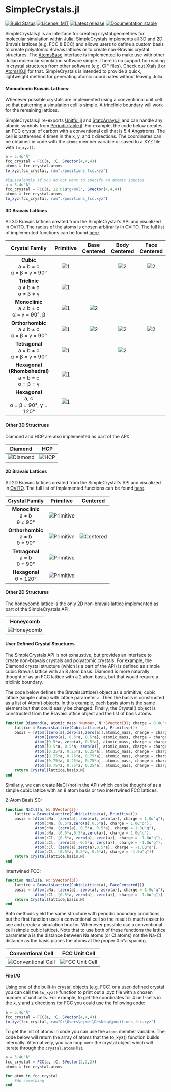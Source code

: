 # SimpleCrystals.jl

[![Build Status](https://ci.appveyor.com/api/projects/status/kd016pcm9epk1xk9?svg=true)](https://ci.appveyor.com/project/ejmeitz/simplecrystals-jl)
[![License: MIT](https://img.shields.io/badge/License-MIT-green.svg)](https://opensource.org/licenses/MIT)
[![Latest release](https://img.shields.io/github/release/ejmeitz/SimpleCrystals.jl.svg)](https://github.com/ejmeitz/SimpleCrystals.jl/releases/latest)
[![Documentation stable](https://img.shields.io/badge/docs-stable-blue.svg)](https://ejmeitz.github.io/SimpleCrystals.jl/stable/)

 SimpleCrystals.jl is an interface for creating crystal geometries for molecular simulation within Julia. SimpleCrystals implements all 3D and 2D Bravais lattices (e.g. FCC & BCC) and allows users to define a custom basis to create polyatomic Bravais lattices or to create non-Bravais crystal structures. The [AtomsBase](https://github.com/JuliaMolSim/AtomsBase.jl) interface is implemented to make use with other Julian molecular simulation software simple. There is no support for reading in crystal structures from other software (e.g. CIF files). Check out [Xtals.jl](https://github.com/SimonEnsemble/Xtals.jl) or [AtomsIO.jl](https://github.com/mfherbst/AtomsIO.jl) for that. SimpleCrystals is intended to provide a quick, lightweight method for generating atomic coordinates without leaving Julia.



#### Monoatomic Bravais Lattices:
Whenever possible crystals are implemented using a conventional unit cell so that patterning a simulation cell is simple. A trinclinic boundary will work for the remaining lattices.

 SimpleCrystals.jl re-exports [Unitful.jl](https://painterqubits.github.io/Unitful.jl/stable/) and [StatcArrays.jl](https://github.com/JuliaArrays/StaticArrays.jl) and can handle any atomic symbols from [PeriodicTable.jl](https://github.com/JuliaPhysics/PeriodicTable.jl). For example, the code below creates an FCC crystal of carbon with a conventional cell that is 5.4 Angstroms. The cell is patterened 4 times in the x, y, and z directions. The coordinates can be obtained in code with the `atoms` member variable or saved to a XYZ file with `to_xyz()`.

```julia
a = 5.4u"Å"
fcc_crystal = FCC(a, :C, SVector(4,4,4))
atoms = fcc_crystal.atoms
to_xyz(fcc_crystal, raw"./positions_fcc.xyz")

#Equivalently if you do not want to specify an atomic species
a = 5.4u"Å"
fcc_crystal = FCC(a, 12.01u"g/mol", SVector(4,4,4))
atoms = fcc_crystal.atoms
to_xyz(fcc_crystal, raw"./positions_fcc.xyz")
```

#### 3D Bravais Lattices
All 3D Bravais lattices created from the SimpleCrystal's API and visualized in [OVITO](https://ovito.org/). The radius of the atoms is chosen arbitrarily in OVITO.
The full list of implemented functions can be found [here](https://github.com/ejmeitz/SimpleCrystals.jl/blob/main/src/bravais/3D_bravais.jl). 

| Crystal Family | Primitive | Base Centered | Body Centered | Face Centered |
|     :---:      |   :---:   |     :---:     |     :---:     |     :---:     |
| **Cubic**<br>a = b = c<br>α = β = γ = 90° | ![1](https://github.com/ejmeitz/SimpleCrystals.jl/raw/main/assets/SC.png) |  | ![2](https://github.com/ejmeitz/SimpleCrystals.jl/raw/main/assets/BCC.png) | ![2](https://github.com/ejmeitz/SimpleCrystals.jl/raw/main/assets/FCC.png) |
| **Triclinic**<br>a ≠ b ≠ c<br>α ≠ β ≠ γ | ![1](https://github.com/ejmeitz/SimpleCrystals.jl/raw/main/assets/triclinic.png) |  |  |  |
| **Monoclinic**<br>a ≠ b ≠ c<br>α = γ = 90°, β | ![1](https://github.com/ejmeitz/SimpleCrystals.jl/raw/main/assets/monoclinic.png) | ![2](https://github.com/ejmeitz/SimpleCrystals.jl/raw/main/assets/mono_base_centered.png) |  |  |
| **Orthorhombic**<br>a ≠ b ≠ c<br>α = β = γ = 90° | ![1](https://github.com/ejmeitz/SimpleCrystals.jl/raw/main/assets/ortho.png) | ![2](https://github.com/ejmeitz/SimpleCrystals.jl/raw/main/assets/ortho_base.png) | ![2](https://github.com/ejmeitz/SimpleCrystals.jl/raw/main/assets/ortho_body.png) | ![2](https://github.com/ejmeitz/SimpleCrystals.jl/raw/main/assets/ortho_fcc.png) |
| **Tetragonal**<br>a = b ≠ c<br>α = β = γ = 90° | ![1](https://github.com/ejmeitz/SimpleCrystals.jl/raw/main/assets/tetragonal.png) |  | ![2](https://github.com/ejmeitz/SimpleCrystals.jl/raw/main/assets/tetragonal_body.png) |  |
| **Hexagonal (Rhombohedral)**<br>a = b = c<br>α = β = γ | ![1](https://github.com/ejmeitz/SimpleCrystals.jl/raw/main/assets/rhomb.png) |  |  |  |
| **Hexagonal**<br>a, c<br>α = β = 90°, γ = 120° | ![1](https://github.com/ejmeitz/SimpleCrystals.jl/raw/main/assets/hex_3d.png) |  |  |  |






<!-- <table>
    <tr>
        <th>Crystal Family</th>
        <th align="center">Primitive</th>
        <th align="center">Base Centered</th>
        <th align="center">Body Centered</th>
        <th align="center">Face Centered</th>
    </tr>
    <tr>
        <td align="center"><strong>Cubic</strong><br>a = b = c<br>&alpha; = &beta; = &gamma; = 90&#176</td>
        <td align="center"> <img src="https://github.com/ejmeitz/SimpleCrystals.jl/raw/main/assets/SC.png" alt="1" width = 160px height = 120px> </td>
        <td align="center"></td>
        <td align="center"> <img src="https://github.com/ejmeitz/SimpleCrystals.jl/raw/main/assets/BCC.png" alt="2" width = 160px height = 120px> </td>
        <td align="center"> <img src="https://github.com/ejmeitz/SimpleCrystals.jl/raw/main/assets/FCC.png" alt="2" width = 160px height = 120px> </td>
    </tr>
    <tr>
        <td align="center"><strong>Triclinic</strong><br>a &#8800; b &#8800; c<br>&alpha; &#8800; &beta; &#8800; &gamma;</td>
        <td align="center"> <img src="https://github.com/ejmeitz/SimpleCrystals.jl/raw/main/assets/triclinic.png" alt="1" width = 160px height = 120px> </td>
        <td align="center"></td>
        <td align="center"></td>
        <td align="center"></td>
    </tr>
    <tr>
        <td align="center"><strong>Monoclinic</strong><br>a &#8800; b &#8800; c<br>&alpha; = &gamma; = 90&#176, &beta;</td>
        <td align="center"> <img src="https://github.com/ejmeitz/SimpleCrystals.jl/raw/main/assets/monoclinic.png" alt="1" width = 160px height = 120px> </td>
        <td align="center"> <img src="https://github.com/ejmeitz/SimpleCrystals.jl/raw/main/assets/mono_base_centered.png" alt="2" width = 160px height = 120px> </td>
        <td align="center"></td>
        <td align="center"></td>
    </tr>
    <tr>
        <td align="center"><strong>Orthorhombic</strong><br>a &#8800; b &#8800; c<br>&alpha; = &beta; = &gamma; = 90&#176</td>
        <td align="center"> <img src="https://github.com/ejmeitz/SimpleCrystals.jl/raw/main/assets/ortho.png" alt="1" width = 160px height = 120px> </td>
        <td align="center"> <img src="https://github.com/ejmeitz/SimpleCrystals.jl/raw/main/assets/ortho_base.png" alt="2" width = 160px height = 120px> </td>
        <td align="center"> <img src="https://github.com/ejmeitz/SimpleCrystals.jl/raw/main/assets/ortho_body.png" alt="2" width = 160px height = 120px> </td>
        <td align="center"> <img src="https://github.com/ejmeitz/SimpleCrystals.jl/raw/main/assets/ortho_fcc.png" alt="2" width = 160px height = 120px> </td>
    </tr>
    <tr>
        <td align="center"><strong>Tetragonal</strong><br>a = b &#8800; c<br> &alpha; = &beta; = &gamma; = 90&#176</td>
        <td align="center"> <img src="https://github.com/ejmeitz/SimpleCrystals.jl/raw/main/assets/tetragonal.png" alt="1" width = 160px height = 120px> </td>
        <td align="center"></td>
        <td align="center"> <img src="https://github.com/ejmeitz/SimpleCrystals.jl/raw/main/assets/tetragonal_body.png" alt="2" width = 160px height = 120px> </td>
        <td align="center"></td>
    </tr>
    <tr>
        <td align="center"><strong>Hexagonal (Rhombohedral)</strong><br>a = b = c<br>&alpha; = &beta; = &gamma;</td>
        <td align="center"> <img src="https://github.com/ejmeitz/SimpleCrystals.jl/raw/main/assets/rhomb.png" alt="1" width = 160px height = 120px> </td>
        <td align="center"></td>
        <td align="center"></td>
        <td align="center"></td>
    </tr>
    <tr>
        <td align="center"><strong>Hexagonal</strong><br>a, c<br>&alpha; = &beta; = 90&#176, &gamma; = 120&#176</td>
        <td align="center"> <img src="https://github.com/ejmeitz/SimpleCrystals.jl/raw/main/assets/hex_3d.png" alt="1" width = 160px height = 120px> </td>
        <td align="center"></td>
        <td align="center"></td>
        <td align="center"></td>
    </tr>

</table> -->

#### Other 3D Structrues
Diamond and HCP are also implemented as part of the API: 

| Diamond | HCP |
|:-------:|:---:|
| ![Diamond](https://github.com/ejmeitz/SimpleCrystals.jl/raw/main/assets/diamond.png) | ![HCP](https://github.com/ejmeitz/SimpleCrystals.jl/raw/main/assets/HCP.png) |


<!-- <table>
    <tr>
        <td align="center">Diamond</td>
        <td align="center">HCP</td>
    </tr>
    <tr>
        <td align="center"> <img src="https://github.com/ejmeitz/SimpleCrystals.jl/raw/main/assets/diamond.png" alt="2" width = 160px height = 120px> </td>
        <td align="center"> <img src="https://github.com/ejmeitz/SimpleCrystals.jl/raw/main/assets/HCP.png" alt="2" width = 160px height = 120px> </td>
    </tr>
</table> -->


#### 2D Bravais Lattices
All 2D Bravais lattices created from the SimpleCrystal's API and visualized in [OVITO](https://ovito.org/).
The full list of implemented functions can be found [here](https://github.com/ejmeitz/SimpleCrystals.jl/blob/main/src/bravais/2D_bravais.jl). 

| Crystal Family | Primitive | Centered |
|:--------------:|:---------:|:--------:|
| **Monoclinic**<br>a ≠ b<br>θ ≠ 90° | ![Primitive](https://github.com/ejmeitz/SimpleCrystals.jl/raw/main/assets/oblique.png) |  |
| **Orthorhombic**<br>a ≠ b<br>θ = 90° | ![Primitive](https://github.com/ejmeitz/SimpleCrystals.jl/raw/main/assets/rect.png) | ![Centered](https://github.com/ejmeitz/SimpleCrystals.jl/raw/main/assets/rect_centered.png) |
| **Tetragonal**<br>a = b<br>θ = 90° | ![Primitive](https://github.com/ejmeitz/SimpleCrystals.jl/raw/main/assets/square.png) |  |
| **Hexagonal**<br>θ = 120° | ![Primitive](https://github.com/ejmeitz/SimpleCrystals.jl/raw/main/assets/hex_2d.png) |  |

<!-- 
<table>
    <tr>
        <th>Crystal Family</th>
        <th align="center">Primitive</th>
        <th align="center">Centered</th>
    </tr>
    <tr>
        <td><strong>Monoclinic</strong><br>a &#8800; b<br>&theta; &#8800; 90&#176</td>
        <td align="center"> <img src="https://github.com/ejmeitz/SimpleCrystals.jl/raw/main/assets/oblique.png" alt="1" width = 160px height = 120px> </td>
        <td align="center"></td>
    </tr>
    <tr>
        <td><strong>Orthorhombic</strong><br>a &#8800; b<br>&theta; = 90&#176</td>
        <td align="center"> <img src="https://github.com/ejmeitz/SimpleCrystals.jl/raw/main/assets/rect.png" alt="1" width = 160px height = 120px> </td>
        <td align="center"> <img src="https://github.com/ejmeitz/SimpleCrystals.jl/raw/main/assets/rect_centered.png" alt="2" width = 160px height = 120px> </td>
    </tr>
    <tr>
        <td><strong>Tetragonal</strong><br>a = b<br>&theta; = 90&#176</td>
        <td align="center"> <img src="https://github.com/ejmeitz/SimpleCrystals.jl/raw/main/assets/square.png" alt="1" width = 160px height = 120px> </td>
        <td align="center"></td>
    </tr>
    <tr>
        <td><strong>Hexagonal</strong><br>&theta; = 120&#176</td>
        <td align="center"> <img src="https://github.com/ejmeitz/SimpleCrystals.jl/raw/main/assets/hex_2d.png" alt="1" width = 160px height = 120px> </td>
        <td align="center"></td>
    </tr>

</table> -->


#### Other 2D Structures
The honeycomb lattice is the only 2D non-bravais lattice implemented as part of the SimpleCrystals API.

| Honeycomb |
|:---------:|
| ![Honeycomb](https://github.com/ejmeitz/SimpleCrystals.jl/raw/main/assets/honeycomb.png) |


<!-- <table>
    <th align="center">Honeycomb</th>
    <tr>
        <td align="center"> <img src="https://github.com/ejmeitz/SimpleCrystals.jl/raw/main/assets/honeycomb.png" alt="1" width = 160px height = 120px> </td>
    </tr>
</table> -->


#### User Defined Crystal Structures
The SimpleCrystals API is not exhaustive, but provides an interface to create non-bravais crystals and polyatomic crystals. For example, the Diamond crystal structure (which is a part of the API) is defined as simple cubic Bravais lattice with an 8 atom basis. Diamond is more naturally thought of as an FCC lattice with a 2 atom basis, but that would require a triclinic boundary.

The code below defines the BravaisLattice() object as a primitive, cubic lattice (simple cubic) with lattice parameter `a`. Then the basis is constructed as a list of Atom() objects. In this example, each basis atom is the same element but that could easily be changed. Finally, the Crystal() object is constructed from the BravaisLattice object and the list of basis atoms.

```julia
function Diamond(a, atomic_mass::Number, N::SVector{3}; charge = 0.0u"C")
    lattice = BravaisLattice(CubicLattice(a), Primitive())
    basis = [Atom([zero(a),zero(a),zero(a)],atomic_mass, charge = charge),
             Atom([zero(a), 0.5*a, 0.5*a], atomic_mass, charge = charge),
             Atom([0.5*a, zero(a), 0.5*a], atomic_mass, charge = charge),
             Atom([0.5*a, 0.5*a, zero(a)], atomic_mass, charge = charge),
             Atom([0.25*a, 0.25*a, 0.25*a], atomic_mass, charge = charge),
             Atom([0.25*a, 0.75*a, 0.75*a], atomic_mass, charge = charge),
             Atom([0.75*a, 0.25*a, 0.75*a], atomic_mass, charge = charge),
             Atom([0.75*a, 0.75*a, 0.25*a], atomic_mass, charge = charge)]
    return Crystal(lattice,basis,N)
end
```
Similarly, we can create NaCl (not in the API) which can be thought of as a simple cubic lattice with an 8 atom basis or two intertwined FCC lattices.

2-Atom Basis SC:
```julia
function NaCl1(a, N::SVector{3})
    lattice = BravaisLattice(CubicLattice(a), Primitive())
    basis = [Atom(:Na, [zero(a), zero(a), zero(a)], charge = 1.0u"q"),
             Atom(:Na, [0.5*a,zero(a),0.5*a], charge = 1.0u"q"),
             Atom(:Na, [zero(a), 0.5*a, 0.5*a], charge = 1.0u"q"),
             Atom(:Na, [0.5*a,0.5*a,zero(a)], charge = 1.0u"q"),
             Atom(:Cl, [0.5*a, zero(a), zero(a)], charge = -1.0u"q"),
             Atom(:Cl, [zero(a), 0.5*a, zero(a)], charge = -1.0u"q"),
             Atom(:Cl, [zero(a),zero(a),0.5*a], charge = -1.0u"q"),
             Atom(:Cl, [0.5*a, 0.5*a, 0.5*a], charge = -1.0u"q")]
    return Crystal(lattice,basis,N)
end
```
Intertwined FCC:
```julia
function NaCl2(a, N::SVector{3})
    lattice = BravaisLattice(CubicLattice(a), FaceCentered())
    basis = [Atom(:Na, [zero(a), zero(a), zero(a)], charge = 1.0u"q"),
             Atom(:Cl, [0.5*a, zero(a), zero(a)], charge = -1.0u"q")]
    return Crystal(lattice,basis,N)
end
```

Both methods yield the same structure with periodic boundary conditions, but the first function uses a conventional cell so the result is much easier to see and create a simulation box for. Whenever possible use a conventional cell (simple cubic lattice). Note that to use both of these functions the lattice parameter a is the distance between Na atoms (or Cl atoms) not the Na-Cl distance as the basis places the atoms at the proper 0.5*a spacing.

| Conventional Cell | FCC Unit Cell |
|:-----------------:|:--------------:|
| ![Conventional Cell](https://github.com/ejmeitz/SimpleCrystals.jl/raw/main/assets/NaCl_8atom_basis.png) | ![FCC Unit Cell](https://github.com/ejmeitz/SimpleCrystals.jl/raw/main/assets/nacl_fcc_basis.png) |


<!-- <table>
<tr>
    <th align="center">Conventional Cell</th>
    <th align="center">FCC Unit Cell</th>
</tr>
<tr>
    <td align="center"><img src="https://github.com/ejmeitz/SimpleCrystals.jl/raw/main/assets/NaCl_8atom_basis.png" alt="1" width = 320px height = 240px></td>
    <td align="center"><img src="https://github.com/ejmeitz/SimpleCrystals.jl/raw/main/assets/nacl_fcc_basis.png" alt="1" width = 320px height = 240px></td>
</tr>
</table> -->

#### File I/O

Using one of the built-in crystal objects (e.g. FCC) or a user-defined crystal you can call the `to_xyz()` function to print out a .xyz file with a chosen number of unit cells. For example, to get the coordinates for 4 unit-cells in the x, y and z directions for FCC you could use the following code:

```julia
a = 5.4u"Å"
fcc_crystal = FCC(a, :C, SVector(4,4,4))
to_xyz(fcc_crystal, raw"C:\Users\ejmei\Desktop\positions_fcc.xyz")
```

To get the list of atoms in code you can use the `atoms` member variable. The code below will return the array of atoms that the to_xyz() function builds internally. Alternatively, you can loop over the crystal object which will iterate through the `crystal.atoms` list.

```julia
a = 5.4u"Å"
fcc_crystal = FCC(a, :C, SVector(2,2,2))
atoms = fcc_crystal.atoms

for atom in fcc_crystal
    #do something
end
```
